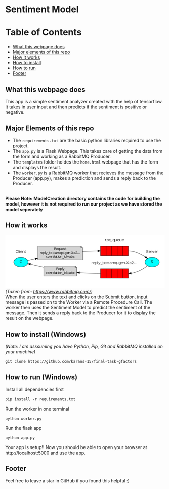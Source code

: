 # Sentiment Model

# Table of Contents
- [What this webpage does](#introduction)
- [Major elements of this repo](#major-elements)
- [How it works](#how-it-works)
- [How to install](#installation)
- [How to run](#run)
- [Footer](#footer)

## What this webpage does <a name="introduction"></a>
This app is a simple sentiment analyzer created with the help of tensorflow. It takes in user input and then predicts if the sentiment is positive or negative.

## Major Elements of this repo <a name="major-elements"></a>
- The `requirements.txt` are the basic python libraries required to use the project.
- The `app.py` is a Flask Webpage. This takes care of getting the data from the form and working as a RabbitMQ Producer.
- The `templates` folder holdes the `home.html` webpage that has the form and displays the result.
- The `worker.py` is a RabbitMQ worker that recieves the message from the Producer (app.py), makes a prediction and sends a reply back to the Producer. <br/><br/>

**Please Note: ModelCreation directory contains the code for building the model, however it is not required to run our project as we have stored the model seperately**

## How it works <a name="how-it-works"></a>
![screenshot1](./imgs/RPC_Mechanism.png) <br/>
*(Taken from: https://www.rabbitmq.com/)* <br/>
When the user enters the text and clicks on the Submit button, input message is passed on to the Worker via a Remote Procedure Call. The worker then uses the Sentiment Model to predict the sentiment of the message. Then it sends a reply back to the Producer for it to display the result on the webpage.   

## How to install (Windows) <a name="installation"></a>
*(Note: I am asssuming you have Python, Pip, Git and RabbitMQ installed on your machine)* <br/>
```
git clone https://github.com/karans-15/final-task-gfactors
```

## How to run (Windows) <a name="run"></a>
Install all dependencies first
```
pip install -r requirements.txt
```
Run the worker in one terminal
```
python worker.py
```
Run the flask app
```
python app.py
```
Your app is setup!! Now you should be able to open your browser at http://localhost:5000 and use the app.

## Footer <a name="footer"></a>
Feel free to leave a star in GitHub if you found this helpful :)
